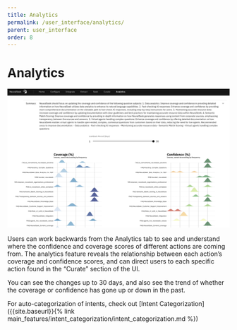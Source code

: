 ```yaml
---
title: Analytics
permalink: /user_interface/analytics/
parent: user_interface
order: 8
---
```


# Analytics

![analytics](images/analytics.png)

Users can work backwards from the Analytics tab to see and understand where the confidence and coverage scores of different actions are coming from. The analytics feature reveals the relationship between each action’s coverage and confidence scores, and can direct users to each specific action found in the “Curate” section of the UI.

You can see the changes up to 30 days, and also see the trend of whether the coverage or confidence has gone up or down in the past.

For auto-categorization of intents, check out [Intent Categorization]({{site.baseurl}}{% link main_features/intent_categorization/intent_categorization.md %})
